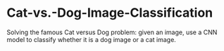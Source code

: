 # Cat-vs.-Dog-Image-Classification
Solving the famous Cat versus Dog problem: given an image, use a CNN model to classify whether it is a dog image or a cat image.
